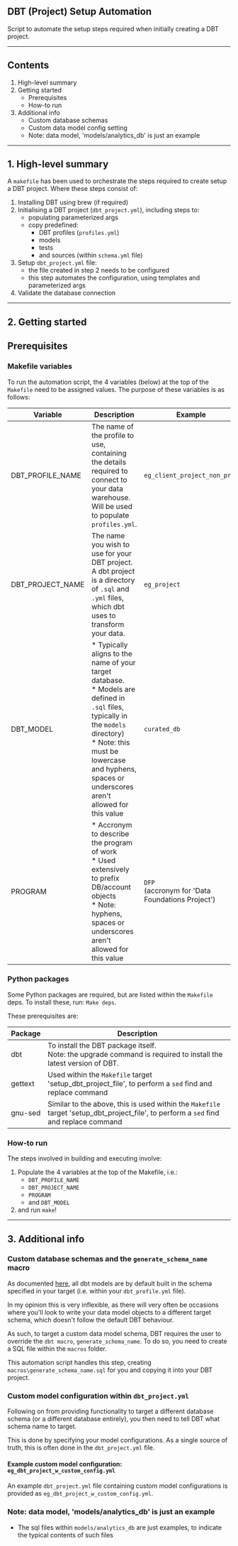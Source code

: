 ## DBT (Project) Setup Automation

Script to automate the setup steps required when initially creating a DBT project.

---

## Contents

1. High-level summary
2. Getting started
    * Prerequisites
    * How-to run
3. Additional info
    * Custom database schemas
    * Custom data model config setting
    * Note: data model, 'models/analytics_db' is just an example
---

## 1. High-level summary

A `makefile` has been used to orchestrate the steps required to create setup a DBT project. Where these steps consist of:

1) Installing DBT using brew (if required)
2) Initialising a DBT project (`dbt_project.yml`), including steps to:
    * populating parameterized args
    * copy predefined:
        - DBT profiles (`profiles.yml`)
        - models
        - tests
        - and sources (within `schema.yml` file)
3) Setup `dbt_project.yml` file:
    * the file created in step 2 needs to be configured
    * this step automates the configuration, using templates and parameterized args
4) Validate the database connection

---

## 2. Getting started

## Prerequisites

### Makefile variables

To run the automation script, the 4 variables (below) at the top of the `Makefile` need to be assigned values. The purpose of these variables is as follows:


| Variable | Description                  | Example |
| -------| -----------------------------| --- |
| DBT_PROFILE_NAME | The name of the profile to use, containing the details required to connect to your data warehouse. Will be used to populate `profiles.yml`. | `eg_client_project_non_prod` |
| DBT_PROJECT_NAME | The name you wish to use for your DBT project. A dbt project is a directory of `.sql` and `.yml` files, which dbt uses to transform your data. | `eg_project` |
| DBT_MODEL | * Typically aligns to the name of your target database.<br/>* Models are defined in `.sql` files, typically in the `models` directory)<br/>* Note: this must be lowercase and hyphens, spaces or underscores aren't allowed for this value | `curated_db` |
| PROGRAM | * Accronym to describe the program of work<br/>* Used extensively to prefix DB/account objects<br/>* Note: hyphens, spaces or underscores aren't allowed for this value | `DFP` <br/>(accronym for 'Data Foundations Project') |

### Python packages

Some Python packages are required, but are listed within the `Makefile` deps. To install these, run: `Make deps`.

These prerequisites are:

| Package | Description                  |
| -------| -----------------------------|
| dbt | To install the DBT package itself.<br/>Note: the upgrade command is required to install the latest version of DBT. |
| gettext | Used within the `Makefile` target 'setup_dbt_project_file', to perform a `sed` find and replace command |
| gnu-sed | Similar to the above, this is used within the `Makefile` target 'setup_dbt_project_file', to perform a `sed` find and replace command |

### How-to run

The steps involved in building and executing involve:

1) Populate the 4 variables at the top of the Makefile, i.e.:
    * `DBT_PROFILE_NAME`
    * `DBT_PROJECT_NAME`
    * `PROGRAM`
    * and `DBT_MODEL`
2) and run `make`!

---

## 3. Additional info

### Custom database schemas and the `generate_schema_name` macro

As documented [here](https://docs.getdbt.com/docs/building-a-dbt-project/building-models/using-custom-schemas), all dbt models are by default built in the schema specified in your target (i.e. within your `dbt_profile.yml` file).

In my opinion this is very inflexible, as there will very often be occasions where you'll look to write your data model objects to a different target schema, which doesn't follow the default DBT behaviour.

As such, to target a custom data model schema, DBT requires the user to override the `dbt macro`, `generate_schema_name`. To do so, you need to create a SQL file within the `macros` folder.

This automation script handles this step, creating `macros\generate_schema_name.sql` for you and copying it into your DBT project.

### Custom model configuration within `dbt_project.yml`

Following on from providing functionality to target a different database schema (or a different database entirely), you then need to tell DBT what schema name to target.

This is done by specifying your model configurations. As a single source of truth, this is often done in the `dbt_project.yml` file.

#### Example custom model configuration: `eg_dbt_project_w_custom_config.yml`

An example `dbt_project.yml` file containing custom model configurations is provided as `eg_dbt_project_w_custom_config.yml`.

### Note: data model, 'models/analytics_db' is just an example

* The sql files within `models/analytics_db` are just examples, to indicate the typical contents of such files
